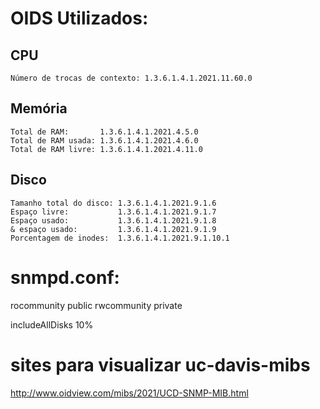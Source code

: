
# OIDS Utilizados:

## CPU
    Número de trocas de contexto: 1.3.6.1.4.1.2021.11.60.0
## Memória 
    Total de RAM:       1.3.6.1.4.1.2021.4.5.0
    Total de RAM usada: 1.3.6.1.4.1.2021.4.6.0
    Total de RAM livre: 1.3.6.1.4.1.2021.4.11.0
## Disco
    Tamanho total do disco: 1.3.6.1.4.1.2021.9.1.6
    Espaço livre:           1.3.6.1.4.1.2021.9.1.7
    Espaço usado:           1.3.6.1.4.1.2021.9.1.8
    & espaço usado:         1.3.6.1.4.1.2021.9.1.9
    Porcentagem de inodes:  1.3.6.1.4.1.2021.9.1.10.1

# snmpd.conf:

rocommunity public
rwcommunity private

includeAllDisks 10%


# sites para visualizar uc-davis-mibs
http://www.oidview.com/mibs/2021/UCD-SNMP-MIB.html

